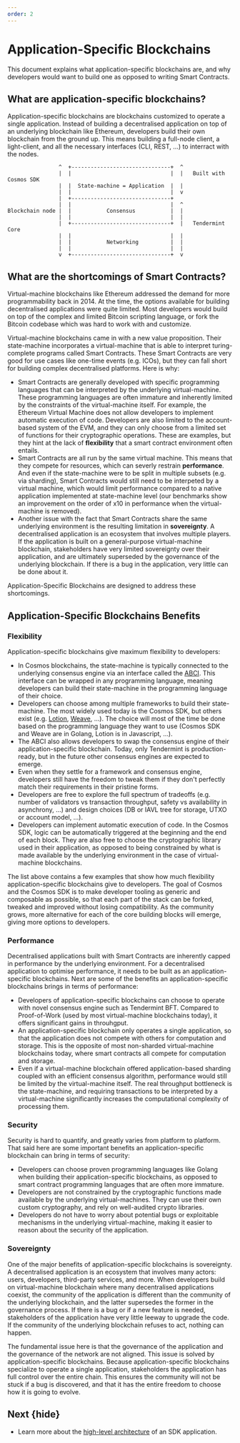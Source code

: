```yaml
---
order: 2
---
```


# Application-Specific Blockchains 

This document explains what application-specific blockchains are, and why developers would want to build one as opposed to writing Smart Contracts.

## What are application-specific blockchains?

Application-specific blockchains are blockchains customized to operate a single application. Instead of building a decentralised application on top of an underlying blockchain like Ethereum, developers build their own blockchain from the ground up. This means building a full-node client, a light-client, and all the necessary interfaces (CLI, REST, ...) to interract with the nodes. 

```
                ^  +-------------------------------+  ^
                |  |                               |  |   Built with Cosmos SDK
                |  |  State-machine = Application  |  |
                |  |                               |  v
                |  +-------------------------------+
                |  |                               |  ^
Blockchain node |  |           Consensus           |  |
                |  |                               |  |
                |  +-------------------------------+  |   Tendermint Core
                |  |                               |  |
                |  |           Networking          |  |
                |  |                               |  |
                v  +-------------------------------+  v
```

## What are the shortcomings of Smart Contracts?

Virtual-machine blockchains like Ethereum addressed the demand for more programmability back in 2014. At the time, the options available for building decentralised applications were quite limited. Most developers would build on top of the complex and limited Bitcoin scripting language, or fork the Bitcoin codebase which was hard to work with and customize. 

Virtual-machine blockchains came in with a new value proposition. Their state-machine incorporates a virtual-machine that is able to interpret turing-complete programs called Smart Contracts. These Smart Contracts are very good for use cases like one-time events (e.g. ICOs), but they can fall short for building complex decentralised platforms. Here is why:

- Smart Contracts are generally developed with specific programming languages that can be interpreted by the underlying virtual-machine. These programming languages are often immature and inherently limited by the constraints of the virtual-machine itself. For example, the Ethereum Virtual Machine does not allow developers to implement automatic execution of code. Developers are also limited to the account-based system of the EVM, and they can only choose from a limited set of functions for their cryptographic operations. These are examples, but they hint at the lack of **flexibility** that a smart contract environment often entails. 
- Smart Contracts are all run by the same virtual machine. This means that they compete for resources, which can severly restrain **performance**. And even if the state-machine were to be split in multiple subsets (e.g. via sharding), Smart Contracts would still need to be interpeted by a virtual machine, which would limit performance compared to a native application implemented at state-machine level (our benchmarks show an improvement on the order of x10 in performance when the virtual-machine is removed).
- Another issue with the fact that Smart Contracts share the same underlying environment is the resulting limitation in **sovereignty**. A decentralised application is an ecosystem that involves multiple players. If the application is built on a general-purpose virtual-machine blockchain, stakeholders have very limited sovereignty over their application, and are ultimately superseded by the governance of the underlying blockchain. If there is a bug in the application, very little can be done about it. 

Application-Specific Blockchains are designed to address these shortcomings.

## Application-Specific Blockchains Benefits

### Flexibility

Application-specific blockchains give maximum flexibility to developers:

- In Cosmos blockchains, the state-machine is typically connected to the underlying consensus engine via an interface called the [ABCI](https://tendermint.com/docs/spec/abci/). This interface can be wrapped in any programming language, meaning developers can build their state-machine in the programming language of their choice.
- Developers can choose among multiple frameworks to build their state-machine. The most widely used today is the Cosmos SDK, but others exist (e.g. [Lotion](https://github.com/nomic-io/lotion), [Weave](https://github.com/iov-one/weave), ...). The choice will most of the time be done based on the programming language they want to use (Cosmos SDK and Weave are in Golang, Lotion is in Javascript, ...).
- The ABCI also allows developers to swap the consensus engine of their application-specific blockchain. Today, only Tendermint is production-ready, but in the future other consensus engines are expected to emerge.
- Even when they settle for a framework and consensus engine, developers still have the freedom to tweak them if they don't perfectly match their requirements in their pristine forms. 
- Developers are free to explore the full spectrum of tradeoffs (e.g. number of validators vs transaction throughput, safety vs availability in asynchrony, ...) and design choices (DB or IAVL tree for storage, UTXO or account model, ...). 
- Developers can implement automatic execution of code. In the Cosmos SDK, logic can be automatically triggered at the beginning and the end of each block. They are also free to choose the cryptographic library used in their application, as opposed to being constrained by what is made available by the underlying environment in the case of virtual-machine blockchains. 

The list above contains a few examples that show how much flexibility application-specific blockchains give to developers. The goal of Cosmos and the Cosmos SDK is to make developer tooling as generic and composable as possible, so that each part of the stack can be forked, tweaked and improved without losing compatibility. As the community grows, more alternative for each of the core building blocks will emerge, giving more options to developers. 

### Performance

Decentralised applications built with Smart Contracts are inherently capped in performance by the underlying environment. For a decentralised application to optimise performance, it needs to be built as an application-specific blockchains. Next are some of the benefits an application-specific blockchains brings in terms of performance:

- Developers of application-specific blockchains can choose to operate with novel consensus engine such as Tendermint BFT. Compared to Proof-of-Work (used by most virtual-machine blockchains today), it offers significant gains in throuhgput. 
- An application-specific blockchain only operates a single application, so that the application does not compete with others for computation and storage. This is the opposite of most non-sharded virtual-machine blockchains today, where smart contracts all compete for computation and storage.
- Even if a virtual-machine blockchain offered application-based sharding coupled with an efficient consensus algorithm, performance would still be limited by the virtual-machine itself. The real throughput bottleneck is the state-machine, and requiring transactions to be interpreted by a virtual-machine significantly increases the computational complexity of processing them. 

### Security 

Security is hard to quantify, and greatly varies from platform to platform. That said here are some important benefits an application-specific blockchain can bring in terms of security:

- Developers can choose proven programming languages like Golang when building their application-specific blockchains, as opposed to smart contract programming languages that are often more immature.
- Developers are not constrained by the cryptographic functions made available by the underlying virtual-machines. They can use their own custom cryptography, and rely on well-audited crypto libraries. 
- Developers do not have to worry about potential bugs or exploitable mechanisms in the underlying virtual-machine, making it easier to reason about the security of the application. 

### Sovereignty

One of the major benefits of application-specific blockchains is sovereignty. A decentralised application is an ecosystem that involves many actors: users, developers, third-party services, and more.  When developers build on virtual-machine blockchain where many decentralised applications coexist, the community of the application is different than the community of the underlying blockchain, and the latter supersedes the former in the governance process. If there is a bug or if a new feature is needed, stakeholders of the application have very little leeway to upgrade the code. If the community of the underlying blockchain refuses to act, nothing can happen. 

The fundamental issue here is that the governance of the application and the governance of the network are not aligned. This issue is solved by application-specific blockchains. Because application-specific blockchains specialize to operate a single application, stakeholders the application has full control over the entire chain. This ensures the community will not be stuck if a bug is discovered, and that it has the entire freedom to choose how it is going to evolve. 

## Next {hide}

- Learn more about the [high-level architecture](./sdk-app-architecture.md) of an SDK application.

